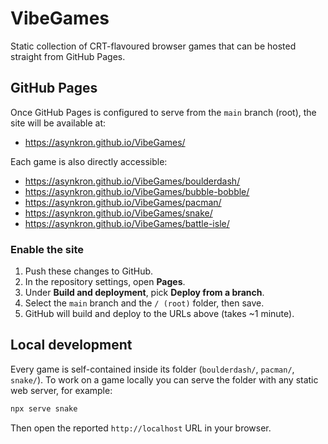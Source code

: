 # VibeGames

Static collection of CRT-flavoured browser games that can be hosted straight from GitHub Pages.

## GitHub Pages

Once GitHub Pages is configured to serve from the `main` branch (root), the site will be available at:

- https://asynkron.github.io/VibeGames/

Each game is also directly accessible:

- https://asynkron.github.io/VibeGames/boulderdash/
- https://asynkron.github.io/VibeGames/bubble-bobble/
- https://asynkron.github.io/VibeGames/pacman/
- https://asynkron.github.io/VibeGames/snake/
- https://asynkron.github.io/VibeGames/battle-isle/

### Enable the site

1. Push these changes to GitHub.
2. In the repository settings, open **Pages**.
3. Under **Build and deployment**, pick **Deploy from a branch**.
4. Select the `main` branch and the `/ (root)` folder, then save.
5. GitHub will build and deploy to the URLs above (takes ~1 minute).

## Local development

Every game is self-contained inside its folder (`boulderdash/`, `pacman/`, `snake/`). To work on a game locally you can serve the folder with any static web server, for example:

```bash
npx serve snake
```

Then open the reported `http://localhost` URL in your browser.

